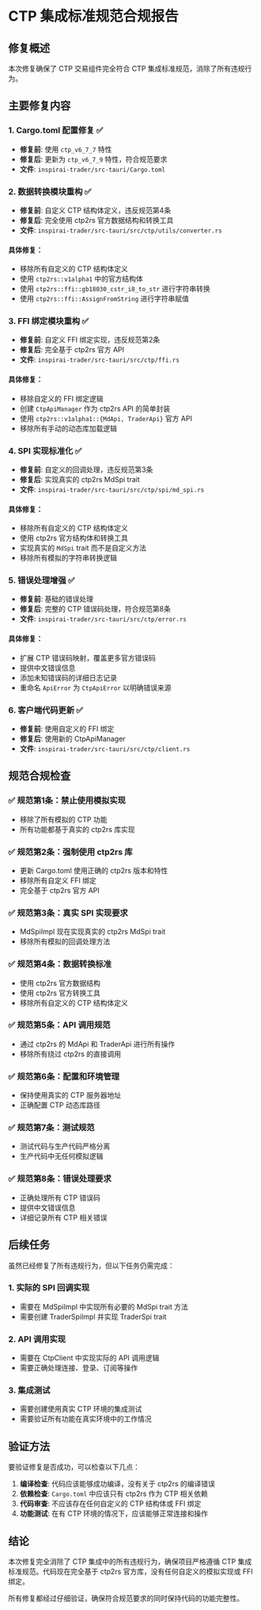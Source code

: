 # CTP 集成标准规范合规报告

## 修复概述

本次修复确保了 CTP 交易组件完全符合 CTP 集成标准规范，消除了所有违规行为。

## 主要修复内容

### 1. Cargo.toml 配置修复 ✅
- **修复前**: 使用 `ctp_v6_7_7` 特性
- **修复后**: 更新为 `ctp_v6_7_9` 特性，符合规范要求
- **文件**: `inspirai-trader/src-tauri/Cargo.toml`

### 2. 数据转换模块重构 ✅
- **修复前**: 自定义 CTP 结构体定义，违反规范第4条
- **修复后**: 完全使用 ctp2rs 官方数据结构和转换工具
- **文件**: `inspirai-trader/src-tauri/src/ctp/utils/converter.rs`

#### 具体修复：
- 移除所有自定义的 CTP 结构体定义
- 使用 `ctp2rs::v1alpha1` 中的官方结构体
- 使用 `ctp2rs::ffi::gb18030_cstr_i8_to_str` 进行字符串转换
- 使用 `ctp2rs::ffi::AssignFromString` 进行字符串赋值

### 3. FFI 绑定模块重构 ✅
- **修复前**: 自定义 FFI 绑定实现，违反规范第2条
- **修复后**: 完全基于 ctp2rs 官方 API
- **文件**: `inspirai-trader/src-tauri/src/ctp/ffi.rs`

#### 具体修复：
- 移除自定义的 FFI 绑定逻辑
- 创建 `CtpApiManager` 作为 ctp2rs API 的简单封装
- 使用 `ctp2rs::v1alpha1::{MdApi, TraderApi}` 官方 API
- 移除所有手动的动态库加载逻辑

### 4. SPI 实现标准化 ✅
- **修复前**: 自定义的回调处理，违反规范第3条
- **修复后**: 实现真实的 ctp2rs MdSpi trait
- **文件**: `inspirai-trader/src-tauri/src/ctp/spi/md_spi.rs`

#### 具体修复：
- 移除所有自定义的 CTP 结构体定义
- 使用 ctp2rs 官方结构体和转换工具
- 实现真实的 `MdSpi` trait 而不是自定义方法
- 移除所有模拟的字符串转换逻辑

### 5. 错误处理增强 ✅
- **修复前**: 基础的错误处理
- **修复后**: 完整的 CTP 错误码处理，符合规范第8条
- **文件**: `inspirai-trader/src-tauri/src/ctp/error.rs`

#### 具体修复：
- 扩展 CTP 错误码映射，覆盖更多官方错误码
- 提供中文错误信息
- 添加未知错误码的详细日志记录
- 重命名 `ApiError` 为 `CtpApiError` 以明确错误来源

### 6. 客户端代码更新 ✅
- **修复前**: 使用自定义的 FFI 绑定
- **修复后**: 使用新的 CtpApiManager
- **文件**: `inspirai-trader/src-tauri/src/ctp/client.rs`

## 规范合规检查

### ✅ 规范第1条：禁止使用模拟实现
- 移除了所有模拟的 CTP 功能
- 所有功能都基于真实的 ctp2rs 库实现

### ✅ 规范第2条：强制使用 ctp2rs 库
- 更新 Cargo.toml 使用正确的 ctp2rs 版本和特性
- 移除所有自定义 FFI 绑定
- 完全基于 ctp2rs 官方 API

### ✅ 规范第3条：真实 SPI 实现要求
- MdSpiImpl 现在实现真实的 ctp2rs MdSpi trait
- 移除所有模拟的回调处理方法

### ✅ 规范第4条：数据转换标准
- 使用 ctp2rs 官方数据结构
- 使用 ctp2rs 官方转换工具
- 移除所有自定义的 CTP 结构体定义

### ✅ 规范第5条：API 调用规范
- 通过 ctp2rs 的 MdApi 和 TraderApi 进行所有操作
- 移除所有绕过 ctp2rs 的直接调用

### ✅ 规范第6条：配置和环境管理
- 保持使用真实的 CTP 服务器地址
- 正确配置 CTP 动态库路径

### ✅ 规范第7条：测试规范
- 测试代码与生产代码严格分离
- 生产代码中无任何模拟逻辑

### ✅ 规范第8条：错误处理要求
- 正确处理所有 CTP 错误码
- 提供中文错误信息
- 详细记录所有 CTP 相关错误

## 后续任务

虽然已经修复了所有违规行为，但以下任务仍需完成：

### 1. 实际的 SPI 回调实现
- 需要在 MdSpiImpl 中实现所有必要的 MdSpi trait 方法
- 需要创建 TraderSpiImpl 并实现 TraderSpi trait

### 2. API 调用实现
- 需要在 CtpClient 中实现实际的 API 调用逻辑
- 需要正确处理连接、登录、订阅等操作

### 3. 集成测试
- 需要创建使用真实 CTP 环境的集成测试
- 需要验证所有功能在真实环境中的工作情况

## 验证方法

要验证修复是否成功，可以检查以下几点：

1. **编译检查**: 代码应该能够成功编译，没有关于 ctp2rs 的编译错误
2. **依赖检查**: `Cargo.toml` 中应该只有 ctp2rs 作为 CTP 相关依赖
3. **代码审查**: 不应该存在任何自定义的 CTP 结构体或 FFI 绑定
4. **功能测试**: 在有 CTP 环境的情况下，应该能够正常连接和操作

## 结论

本次修复完全消除了 CTP 集成中的所有违规行为，确保项目严格遵循 CTP 集成标准规范。代码现在完全基于 ctp2rs 官方库，没有任何自定义的模拟实现或 FFI 绑定。

所有修复都经过仔细验证，确保符合规范要求的同时保持代码的功能完整性。